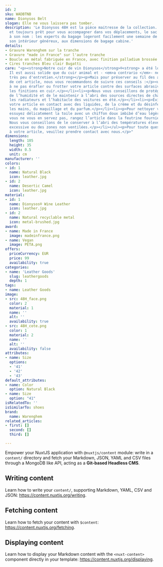 ```yaml
---
id: 2
sku: WADBTNB
name: Dionysos Belt
slogan: Elle ne vous laissera pas tomber.
description: 'Le Dionysos 48H est la pièce maitresse de la collection. Léger, souple
  et toujours prêt pour vous accompagner dans vos déplacements, le sac fait honneur
  à son nom : les experts du bagage logeront facilement une semaine de vêtements dans
  son intérieur généreux, aux dimensions de bagage cabine.'
details:
- Gravure Warenghem sur la tranche
- Gravure "made in France" sur l'autre tranche
- Boucle en métal fabriquée en France, avec finition palladium brossée
- Cires tranches Bleu clair Bugatti
care: "<p><strong>Notre cuir de vin Dionysos</strong>®<strong> a été longuement testé.
  Il est aussi solide que du cuir animal et - <em>a contrario </em>- ne demande que
  très peu d'entretien.</strong></p><p>Mais pour préserver au fil des ans la beauté
  de cet article, nous vous recommandons de suivre ces conseils :</p><ul><li><p>Veillez
  à ne pas érafler ou frotter votre article contre des surfaces abrasives, en particulier
  les finitions en cuir.</p></li><li><p>Nous vous conseillons de protéger votre article
  de l’humidité et de le maintenir à l’abri des sources directes de chaleur, comme
  les radiateurs et l’habitacle des voitures en été.</p></li><li><p>Évitez de mettre
  votre article en contact avec des liquides, de la crème et du désinfectant pour
  les mains, du maquillage et du parfum.</p></li><li><p>Pour nettoyer votre article,
  essuyez délicatement la toile avec un chiffon doux imbibé d’eau légèrement savonneuse.</p></li><li><p>Quand
  vous ne vous en servez pas, rangez l’article dans la feutrine fournie lors de l’achat.
  Nous vous conseillons de le conserver à l’abri des températures élevées, de l’humidité
  excessive ou des zones non ventilées.</p></li></ul><p>Pour toute question relative
  à votre article, veuillez prendre contact avec nous.</p>"
dimensions:
  length: 105
  height: 35
  width: 0.5
  unit: cm
manufacturer: ''
colors:
- id: 1
  name: Natural Black
  icon: leather.jpg
- id: 2
  name: Desertic Camel
  icon: leather.jpg
material:
- id: 1
  name: Dionysos® Wine Leather
  icon: leather.jpg
- id: 2
  name: Natural recyclable metal
  icon: metal-brushed.jpg
award:
- name: Made in France
  image: madeinfrance.png
- name: Vegan
  image: PETA.png
offers:
  priceCurrency: EUR
  price: 99
  availability: true
categories:
- name: 'Leather Goods'
  slug: leathergoods
  depth: 1
tags:
- name: Leather Goods
image:
- src: 48H_face.png
  color: 2
  material: 1
  name: ''
  alt: ''
  availability: true
- src: 48H_cote.png
  color: 1
  material: 2
  name: ''
  alt: ''
  availability: false
attributes:
- name: Size
  options:
  - '41'
  - '42'
  - '43'
default_attributes:
- name: Color
  option: Natural Black
- name: Size
  option: "41"
isRelatedTo: ''
isSimilarTo: shoes
brand:
  name: Warenghem
related_articles:
- first: []
  second: []
  third: []

---
```

Empower your NuxtJS application with `@nuxtjs/content` module: write in a `content/` directory and fetch your Markdown, JSON, YAML and CSV files through a MongoDB like API, acting as a **Git-based Headless CMS**.

## Writing content

Learn how to write your `content/`, supporting Markdown, YAML, CSV and JSON: https://content.nuxtjs.org/writing.

## Fetching content

Learn how to fetch your content with `$content`: https://content.nuxtjs.org/fetching.

## Displaying content

Learn how to display your Markdown content with the `<nuxt-content>` component directly in your template: https://content.nuxtjs.org/displaying.